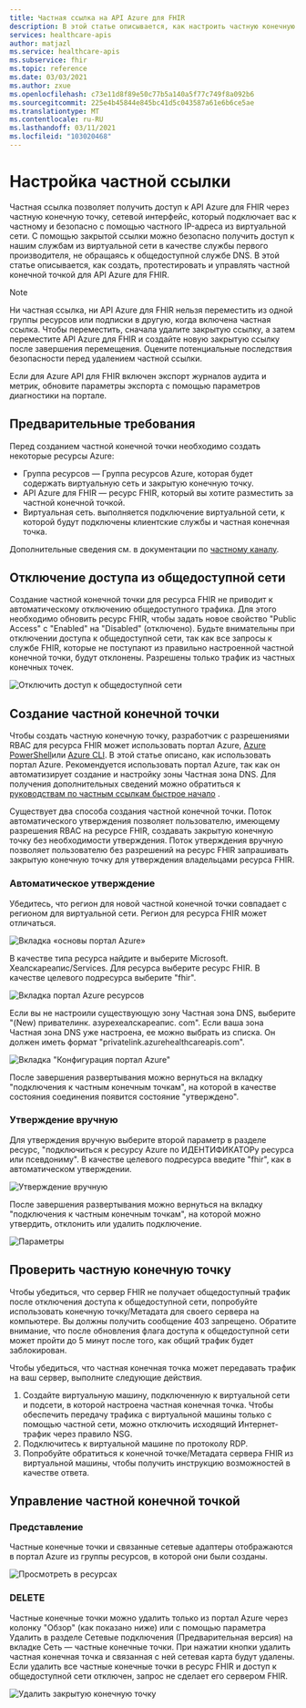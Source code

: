 ```yaml
---
title: Частная ссылка на API Azure для FHIR
description: В этой статье описывается, как настроить частную конечную точку для Azure API для FHIR Services.
services: healthcare-apis
author: matjazl
ms.service: healthcare-apis
ms.subservice: fhir
ms.topic: reference
ms.date: 03/03/2021
ms.author: zxue
ms.openlocfilehash: c73e11d8f89e50c77b5a140a5f77c749f8a092b6
ms.sourcegitcommit: 225e4b45844e845bc41d5c043587a61e6b6ce5ae
ms.translationtype: MT
ms.contentlocale: ru-RU
ms.lasthandoff: 03/11/2021
ms.locfileid: "103020468"
---
```

# <a name="configure-private-link"></a>Настройка частной ссылки

Частная ссылка позволяет получить доступ к API Azure для FHIR через частную конечную точку, сетевой интерфейс, который подключает вас к частному и безопасно с помощью частного IP-адреса из виртуальной сети. С помощью закрытой ссылки можно безопасно получить доступ к нашим службам из виртуальной сети в качестве службы первого производителя, не обращаясь к общедоступной службе DNS. В этой статье описывается, как создать, протестировать и управлять частной конечной точкой для API Azure для FHIR.

>[!Note]
>Ни частная ссылка, ни API Azure для FHIR нельзя переместить из одной группы ресурсов или подписки в другую, когда включена частная ссылка. Чтобы переместить, сначала удалите закрытую ссылку, а затем переместите API Azure для FHIR и создайте новую закрытую ссылку после завершения перемещения. Оцените потенциальные последствия безопасности перед удалением частной ссылки.
>
>Если для Azure API для FHIR включен экспорт журналов аудита и метрик, обновите параметры экспорта с помощью параметров диагностики на портале.

## <a name="prerequisites"></a>Предварительные требования

Перед созданием частной конечной точки необходимо создать некоторые ресурсы Azure:

- Группа ресурсов — Группа ресурсов Azure, которая будет содержать виртуальную сеть и закрытую конечную точку.
- API Azure для FHIR — ресурс FHIR, который вы хотите разместить за частной конечной точкой.
- Виртуальная сеть. выполняется подключение виртуальной сети, к которой будут подключены клиентские службы и частная конечная точка.

Дополнительные сведения см. в документации по [частному каналу](../../private-link/index.yml).

## <a name="disable-public-network-access"></a>Отключение доступа из общедоступной сети

Создание частной конечной точки для ресурса FHIR не приводит к автоматическому отключению общедоступного трафика. Для этого необходимо обновить ресурс FHIR, чтобы задать новое свойство "Public Access" с "Enabled" на "Disabled" (отключено). Будьте внимательны при отключении доступа к общедоступной сети, так как все запросы к службе FHIR, которые не поступают из правильно настроенной частной конечной точки, будут отклонены. Разрешены только трафик из частных конечных точек.

![Отключить доступ к общедоступной сети](media/private-link/private-link-disable.png)

## <a name="create-private-endpoint"></a>Создание частной конечной точки

Чтобы создать частную конечную точку, разработчик с разрешениями RBAC для ресурса FHIR может использовать портал Azure, [Azure PowerShell](../../private-link/create-private-endpoint-powershell.md)или [Azure CLI](../../private-link/create-private-endpoint-cli.md). В этой статье описано, как использовать портал Azure. Рекомендуется использовать портал Azure, так как он автоматизирует создание и настройку зоны Частная зона DNS. Для получения дополнительных сведений можно обратиться к [руководствам по частным ссылкам быстрое начало](../../private-link/create-private-endpoint-portal.md) .

Существует два способа создания частной конечной точки. Поток автоматического утверждения позволяет пользователю, имеющему разрешения RBAC на ресурсе FHIR, создавать закрытую конечную точку без необходимости утверждения. Поток утверждения вручную позволяет пользователю без разрешений на ресурс FHIR запрашивать закрытую конечную точку для утверждения владельцами ресурса FHIR.

### <a name="auto-approval"></a>Автоматическое утверждение

Убедитесь, что регион для новой частной конечной точки совпадает с регионом для виртуальной сети. Регион для ресурса FHIR может отличаться.

![Вкладка «основы портал Azure»](media/private-link/private-link-portal2.png)

В качестве типа ресурса найдите и выберите Microsoft. Хеалскареапис/Services. Для ресурса выберите ресурс FHIR. В качестве целевого подресурса выберите "fhir".

![Вкладка портал Azure ресурсов](media/private-link/private-link-portal1.png)

Если вы не настроили существующую зону Частная зона DNS, выберите "(New) привателинк. азурехеалскареапис. com". Если ваша зона Частная зона DNS уже настроена, ее можно выбрать из списка. Он должен иметь формат "privatelink.azurehealthcareapis.com".

![Вкладка "Конфигурация портал Azure"](media/private-link/private-link-portal3.png)

После завершения развертывания можно вернуться на вкладку "подключения к частным конечным точкам", на которой в качестве состояния соединения появится состояние "утверждено".

### <a name="manual-approval"></a>Утверждение вручную

Для утверждения вручную выберите второй параметр в разделе ресурс, "подключиться к ресурсу Azure по ИДЕНТИФИКАТОРу ресурса или псевдониму". В качестве целевого подресурса введите "fhir", как в автоматическом утверждении.

![Утверждение вручную](media/private-link/private-link-manual.png)

После завершения развертывания можно вернуться на вкладку "подключения к частным конечным точкам", на которой можно утвердить, отклонить или удалить подключение.

![Параметры](media/private-link/private-link-options.png)

## <a name="test-private-endpoint"></a>Проверить частную конечную точку

Чтобы убедиться, что сервер FHIR не получает общедоступный трафик после отключения доступа к общедоступной сети, попробуйте использовать конечную точку/Метадата для своего сервера на компьютере. Вы должны получить сообщение 403 запрещено. Обратите внимание, что после обновления флага доступа к общедоступной сети может пройти до 5 минут после того, как общий трафик будет заблокирован.

Чтобы убедиться, что частная конечная точка может передавать трафик на ваш сервер, выполните следующие действия.

1. Создайте виртуальную машину, подключенную к виртуальной сети и подсети, в которой настроена частная конечная точка. Чтобы обеспечить передачу трафика с виртуальной машины только с помощью частной сети, можно отключить исходящий Интернет-трафик через правило NSG.
2. Подключитесь к виртуальной машине по протоколу RDP.
3. Попробуйте обратиться к конечной точке/Метадата сервера FHIR из виртуальной машины, чтобы получить инструкцию возможностей в качестве ответа.

## <a name="manage-private-endpoint"></a>Управление частной конечной точкой

### <a name="view"></a>Представление

Частные конечные точки и связанные сетевые адаптеры отображаются в портал Azure из группы ресурсов, в которой они были созданы.

![Просмотреть в ресурсах](media/private-link/private-link-view.png)

### <a name="delete"></a>DELETE

Частные конечные точки можно удалить только из портал Azure через колонку "Обзор" (как показано ниже) или с помощью параметра Удалить в разделе Сетевые подключения (Предварительная версия) на вкладке Сеть — частные конечные точки. При нажатии кнопки удалить частная конечная точка и связанная с ней сетевая карта будут удалены. Если удалить все частные конечные точки в ресурс FHIR и доступ к общедоступной сети отключен, запрос не сделает его сервером FHIR.

![Удалить закрытую конечную точку](media/private-link/private-link-delete.png)
